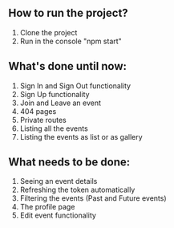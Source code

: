 ## How to run the project?
1. Clone the project
2. Run in the console "npm start"

## What's done until now:
1. Sign In and Sign Out functionality
2. Sign Up functionality
3. Join and Leave an event
4. 404 pages
5. Private routes
6. Listing all the events
7. Listing the events as list or as gallery

## What needs to be done:
1. Seeing an event details
2. Refreshing the token automatically
3. Filtering the events (Past and Future events)
4. The profile page 
5. Edit event functionality
